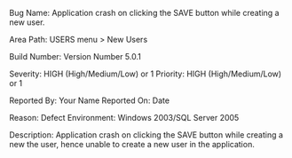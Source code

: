 Bug Name: 
Application crash on clicking the SAVE button while creating a new user.

Area Path: 
USERS menu > New Users

Build Number: 
Version Number 5.0.1

Severity: HIGH (High/Medium/Low) or 1
Priority: HIGH (High/Medium/Low) or 1

Reported By: Your Name
Reported On: Date

Reason: Defect
Environment: Windows 2003/SQL Server 2005

Description:
Application crash on clicking the SAVE button while creating a new
the user, hence unable to create a new user in the application.
